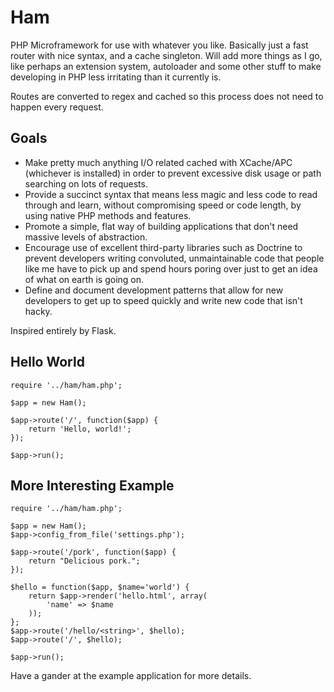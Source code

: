 Ham
===

PHP Microframework for use with whatever you like. Basically just a fast router
with nice syntax, and a cache singleton. Will add more things as I go, like
perhaps an extension system, autoloader and some other stuff to make developing
in PHP less irritating than it currently is.

Routes are converted to regex and cached so this process does not need to
happen every request.


Goals
-----

 * Make pretty much anything I/O related cached with XCache/APC
(whichever is installed) in order to prevent excessive disk usage or path 
searching on lots of requests.
 * Provide a succinct syntax that means less magic and less code to read
 through and learn, without compromising speed or code length, by using native
 PHP methods and features.
 * Promote a simple, flat way of building applications that don't need
 massive levels of abstraction.
 * Encourage use of excellent third-party libraries such as Doctrine to prevent
 developers writing convoluted, unmaintainable code that people like me have to
 pick up and spend hours poring over just to get an idea of what on earth is
 going on.
 * Define and document development patterns that allow for new developers to
 get up to speed quickly and write new code that isn't hacky.


Inspired entirely by Flask.


Hello World
-----------

    require '../ham/ham.php';

    $app = new Ham();

    $app->route('/', function($app) {
        return 'Hello, world!';
    });

    $app->run();


More Interesting Example
------------------------

    require '../ham/ham.php';

    $app = new Ham();
    $app->config_from_file('settings.php');

    $app->route('/pork', function($app) {
        return "Delicious pork.";
    });

    $hello = function($app, $name='world') {
        return $app->render('hello.html', array(
            'name' => $name
        ));
    };
    $app->route('/hello/<string>', $hello);
    $app->route('/', $hello);

    $app->run();


Have a gander at the example application for more details.
